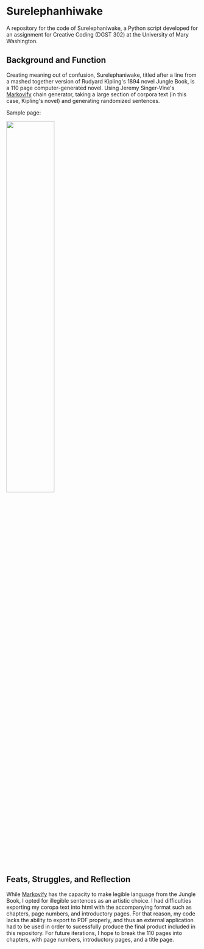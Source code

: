 # Surelephanhiwake
A repository for the code of Surelephaniwake, a Python script developed for an assignment for Creative Coding (DGST 302) at the University of Mary Washington.

## Background and Function
Creating meaning out of confusion, Surelephaniwake, titled after a line from a mashed together version of Rudyard Kipling's 1894 novel Jungle Book, is a 110 page computer-generated novel. Using Jeremy Singer-Vine's [Markovify](https://github.com/jsvine/markovify) chain generator, taking a large section of corpora text (in this case, Kipling's novel) and generating randomized sentences. 

Sample page:

<img src= "https://user-images.githubusercontent.com/89407955/143729151-4f17f7f2-b199-4fb4-98b9-2e837ca36f9a.png" width=50% height=50%>

## Feats, Struggles, and Reflection
While [Markovify](https://github.com/jsvine/markovify) has the capacity to make legible language from the Jungle Book, I opted for illegible sentences as an artistic choice. I had difficulties exporting my coropa text into html with the accompanying format such as chapters, page numbers, and introductory pages. For that reason, my code lacks the ability to export to PDF properly, and thus an external application had to be used in order to sucessfully produce the final product included in this repository. For future iterations, I hope to break the 110 pages into chapters, with page numbers, introductory pages, and a title page.

